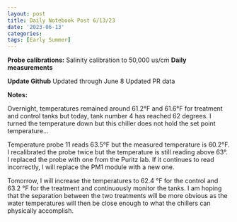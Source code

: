 ```yaml
---
layout: post
title: Daily Notebook Post 6/13/23
date: '2023-06-13'
categories:
tags: [Early Summer]
---
```




**Probe calibrations:**
Salinity calibration to 50,000 us/cm
**Daily measurements**


**Update Github**
Updated through June 8
Updated PR data

**Notes:**

Overnight, temperatures remained around 61.2°F and 61.6°F for treatment and control tanks but today, tank number 4 has reached 62 degrees. I turned the temperature down but this chiller does not hold the set point temperature…

Temperature probe 11 reads 63.5°F but the measured temperature is 60.2°F. I recalibrated the probe twice but the temperature is still reading above 63°. I replaced the probe with one from the Puritz lab. If it continues to read incorrectly, I will replace the PM1 module with a new one.

Tomorrow, I will increase the temperatures to 62.4 °F for the control and 63.2 °F for the treatment and continuously monitor the tanks. I am hoping that the separation between the two treatments will be more obvious as the water temperatures will then be close enough to what the chillers can physically accomplish.

